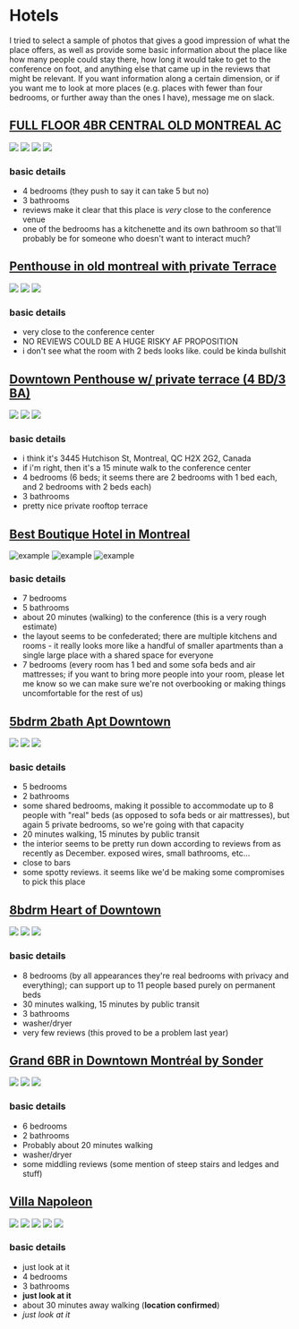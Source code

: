 # Hotels

I tried to select a sample of photos that gives a good impression of what the place offers, as well as provide some basic information about the place like how many people could stay there, how long it would take to get to the conference on foot, and anything else that came up in the reviews that might be relevant. If you want information along a certain dimension, or if you want me to look at more places (e.g. places with fewer than four bedrooms, or further away than the ones I have), message me on slack.



## [FULL FLOOR 4BR CENTRAL OLD MONTREAL AC][fullfloor]
![](https://a0.muscache.com/im/pictures/dcf85e02-ae86-4f77-ad5e-1c21064f4186.jpg?aki_policy=x_large)
![](https://a0.muscache.com/im/pictures/fdcfade6-c121-429b-b71b-696373e69d37.jpg?aki_policy=x_large)
![](https://a0.muscache.com/im/pictures/2c06bede-1380-4dac-b626-a7822776c5be.jpg?aki_policy=x_large)
![](https://a0.muscache.com/im/pictures/03de90e2-962b-4476-80da-044c5e860acc.jpg?aki_policy=x_large)


### basic details
- 4 bedrooms (they push to say it can take 5 but no)
- 3 bathrooms
- reviews make it clear that this place is _very_ close to the conference venue
- one of the bedrooms has a kitchenette and its own bathroom so that'll probably be for someone who doesn't want to interact much?

## [Penthouse in old montreal with private Terrace][penthouse]
![](https://a0.muscache.com/im/pictures/1e08c45e-3e32-4c8d-b2fb-b820cb211b4f.jpg?aki_policy=xx_large)
![](https://a0.muscache.com/im/pictures/46556147-4c67-4302-8d68-34b3b7b9fd41.jpg?aki_policy=x_large)
![](https://a0.muscache.com/im/pictures/a101d064-7fd4-4b9d-856a-405b19ae60b4.jpg?aki_policy=x_large)

### basic details
- very close to the conference center
- NO REVIEWS COULD BE A HUGE RISKY AF PROPOSITION
- i don't see what the room with 2 beds looks like. could be kinda bullshit

## [Downtown Penthouse w/ private terrace (4 BD/3 BA)][eglise]
![](https://a0.muscache.com/im/pictures/e572f4b6-d5b4-4b34-acb2-0155ca52fe38.jpg?aki_policy=x_large)
![](https://a0.muscache.com/im/pictures/43f14127-0dca-4a97-8e0a-c2ba3a9f4420.jpg?aki_policy=x_large)
![](https://a0.muscache.com/im/pictures/abb5d44b-0221-43d4-94b2-b45c08ab8557.jpg?aki_policy=x_large)

### basic details
- i think it's 3445 Hutchison St, Montreal, QC H2X 2G2, Canada
- if i'm right, then it's a 15 minute walk to the conference center
- 4 bedrooms (6 beds; it seems there are 2 bedrooms with 1 bed each, and 2 bedrooms with 2 beds each)
- 3 bathrooms
- pretty nice private rooftop terrace


## [Best Boutique Hotel in Montreal][bbhm]
![example](https://a0.muscache.com/im/pictures/c4169154-435c-4e80-a030-57a3dadf1488.jpg?aki_policy=x_large)
![example](https://a0.muscache.com/im/pictures/c732fcb6-cfa7-4777-8f87-01793761cdbd.jpg?aki_policy=x_large)
![example](https://a0.muscache.com/im/pictures/6f98d62b-e3e5-49ff-ac3e-a50d724175d5.jpg?aki_policy=x_large)

### basic details
- 7 bedrooms
- 5 bathrooms
- about 20 minutes (walking) to the conference (this is a very rough estimate)
- the layout seems to be confederated; there are multiple kitchens and rooms - it really looks more like a handful of smaller apartments than a single large place with a shared space for everyone
- 7 bedrooms (every room has 1 bed and some sofa beds and air mattresses; if you want to bring more people into your room, please let me know so we can make sure we're not overbooking or making things uncomfortable for the rest of us)

## [5bdrm 2bath Apt Downtown][5bdrm2ba]

![](https://a0.muscache.com/im/pictures/dd343383-3395-45e1-86c3-c33f5f56e293.jpg?aki_policy=xx_large)
![](https://a0.muscache.com/im/pictures/25a09cc4-f44c-443b-8847-19563b96cf8c.jpg?aki_policy=x_large)
![](https://a0.muscache.com/im/pictures/4c921dfe-fd0a-4208-8be7-97bb6b05bd04.jpg?aki_policy=x_large)

### basic details
- 5 bedrooms
- 2 bathrooms
- some shared bedrooms, making it possible to accommodate up to 8 people with "real" beds (as opposed to sofa beds or air mattresses), but again 5 private bedrooms, so we're going with that capacity
- 20 minutes walking, 15 minutes by public transit
- the interior seems to be pretty run down according to reviews from as recently as December. exposed wires, small bathrooms, etc...
- close to bars
- some spotty reviews. it seems like we'd be making some compromises to pick this place



## [8bdrm Heart of Downtown][8brdmheartdown]
![](https://a0.muscache.com/im/pictures/79f72efb-07ef-4e49-914c-4ac1ccb131c9.jpg?aki_policy=x_large)
![](https://a0.muscache.com/im/pictures/79504faf-da88-495c-8faf-bdefc9c9db43.jpg?aki_policy=x_large)
![](https://a0.muscache.com/im/pictures/68c93385-9ea3-49f0-8637-2e84d8a5f737.jpg?aki_policy=x_large)

### basic details
- 8 bedrooms (by all appearances they're real bedrooms with privacy and everything); can support up to 11 people based purely on permanent beds
- 30 minutes walking, 15 minutes by public transit
- 3 bathrooms
- washer/dryer
- very few reviews (this proved to be a problem last year)


## [Grand 6BR in Downtown Montréal by Sonder][grand6br]
![](https://a0.muscache.com/im/pictures/c681eb61-6041-417e-8736-0dbaa771b11d.jpg?aki_policy=x_large)
![](https://a0.muscache.com/im/pictures/6360f050-c5bb-46af-82a5-1de961ec74e4.jpg?aki_policy=x_large)
![](https://a0.muscache.com/im/pictures/71efdc88-7a7e-40b4-974b-6323b2596ba2.jpg?aki_policy=x_large)


### basic details
- 6 bedrooms
- 2 bathrooms
- Probably about 20 minutes walking
- washer/dryer
- some middling reviews (some mention of steep stairs and ledges and stuff)

## [Villa Napoleon][omg]
![](https://a0.muscache.com/im/pictures/8e1d9656-872c-42a0-bc77-ac23b230e3aa.jpg?aki_policy=xx_large)
![](https://a0.muscache.com/im/pictures/07014c08-d20f-4b69-9ddd-dbea226f6675.jpg?aki_policy=x_large)
![](https://a0.muscache.com/im/pictures/c25c95da-1df7-4d62-b8aa-48630ba5d84b.jpg?aki_policy=x_large)
![](https://a0.muscache.com/im/pictures/32bcd5b7-0da3-471d-b6ea-53242668db18.jpg?aki_policy=x_large)
![](https://a0.muscache.com/im/pictures/a8901107-be78-48fb-a18f-d96ddd7ce9ef.jpg?aki_policy=x_large)
![]()
![]()
![]()

### basic details
- just look at it
- 4 bedrooms
- 3 bathrooms
- **just look at it**
- about 30 minutes away walking (**location confirmed**)
- *just look at it*

[bbhm]: https://www.airbnb.com/rooms/16990272?location=palais%20montreal&guests=5&adults=5&check_in=2018-04-22&check_out=2018-04-30
[omg]: https://www.airbnb.com/rooms/12826275?location=Montreal%2C%20QC%2C%20Canada&guests=5&adults=5&check_in=2018-04-20&check_out=2018-04-27
[5bdrm2ba]: https://www.airbnb.com/rooms/14887773?location=palais%20montreal&guests=5&adults=5&check_in=2018-04-22&check_out=2018-04-30
[8brdmheartdown]: https://www.airbnb.com/rooms/21147487?location=palais%20montreal&guests=5&adults=5&check_in=2018-04-22&check_out=2018-04-30
[grand6br]: https://www.airbnb.com/rooms/17314302?location=palais%20montreal&guests=5&adults=5&check_in=2018-04-22&check_out=2018-04-28
[eglise]: https://www.airbnb.com/rooms/16336444?location=Montreal%2C%20QC%2C%20Canada&guests=5&adults=5&check_in=2018-04-21&check_out=2018-04-28
[fullfloor]: https://www.airbnb.com/rooms/3751930?location=Montreal%2C%20QC%2C%20Canada&guests=5&adults=5&check_in=2018-04-21&check_out=2018-04-28
[penthouse]: https://www.airbnb.com/rooms/23185712?location=Montreal%2C%20QC%2C%20Canada&guests=5&adults=5&check_in=2018-04-21&check_out=2018-04-28